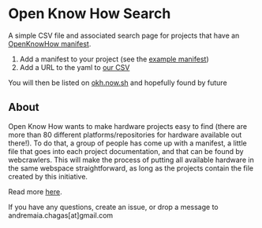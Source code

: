 # Open Know How Search

A simple CSV file and associated search page for projects that have an [OpenKnowHow manifest](https://app.standardsrepo.com/MakerNetAlliance/OpenKnowHow/wiki). 

1. Add a manifest to your project (see the [example manifest](okh-YourHardwareName.yml))
2. Add a URL to the yaml to [our CSV](projects_okhs.csv)

You will then be listed on [okh.now.sh](https://okh.now.sh) and hopefully found by future 

## About

Open Know How wants to make hardware projects easy to find (there are more than 80 different platforms/repositories for hardware available out there!). To do that, a group of people has come up with a manifest, a little file that goes into each project documentation, and that can be found by webcrawlers. This will make the process of putting all available hardware in the same webspace straightforward, as long as the projects contain the file created by this initiative.

Read more [here](https://app.standardsrepo.com/MakerNetAlliance/OpenKnowHow/wiki).

If you have any questions, create an issue, or drop a message to andremaia.chagas[at]gmail.com
